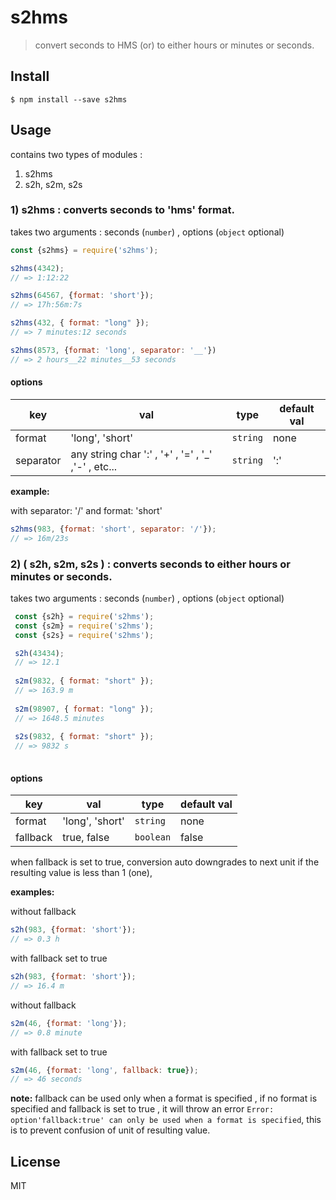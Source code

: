 # s2hms
> convert seconds to HMS (or) to either hours or minutes or seconds.

## Install

```
$ npm install --save s2hms
```

## Usage

contains two types of modules : 

1. s2hms
2. s2h, s2m, s2s


### 1) s2hms : converts seconds to 'hms' format.

takes two arguments :  seconds (`number`) , options (`object` optional)

```js
const {s2hms} = require('s2hms');

s2hms(4342);
// => 1:12:22

s2hms(64567, {format: 'short'});
// => 17h:56m:7s

s2hms(432, { format: "long" });
// => 7 minutes:12 seconds

s2hms(8573, {format: 'long', separator: '__'})
// => 2 hours__22 minutes__53 seconds

```

#### options

| **key** | **val** | **type** | **default val** |
| --- | --- | --- | --- |
| format |'long', 'short' | `string` | none |
| separator | any string char ':' , '+' , '=' , '_' ,'-' , etc... | `string` | ':' |
  
  
  
 **example:**
 
 with separator: '/' and format: 'short'

```js
s2hms(983, {format: 'short', separator: '/'});
// => 16m/23s

```

### 2) ( s2h, s2m, s2s ) : converts seconds to either hours or minutes or seconds.

takes two arguments :  seconds (`number`) , options (`object` optional)

```js
 const {s2h} = require('s2hms'); 
 const {s2m} = require('s2hms'); 
 const {s2s} = require('s2hms'); 

 s2h(43434);
 // => 12.1
 
 s2m(9832, { format: "short" });
 // => 163.9 m
 
 s2m(98907, { format: "long" });
 // => 1648.5 minutes
 
 s2s(9832, { format: "short" });
 // => 9832 s
 

```

#### options

| **key** | **val** | **type** | **default val** |
| --- | --- | --- | --- |
| format | 'long', 'short' | `string` | none |
| fallback | true, false | `boolean` | false |

when fallback is set to true, conversion auto downgrades to next unit if the resulting value is less than 1 (one), 

**examples:**

without fallback

```js
s2h(983, {format: 'short'});
// => 0.3 h
```
with fallback set to true

```js
s2h(983, {format: 'short'});
// => 16.4 m
```

without fallback

```js
s2m(46, {format: 'long'});
// => 0.8 minute
```

with fallback set to true

```js
s2m(46, {format: 'long', fallback: true});
// => 46 seconds
```

**note:**
fallback can be used only when a format is specified , if no format is specified and fallback is set to true , it will throw an error
`Error: option'fallback:true' can only be used when a format is specified`,
this is to prevent confusion of unit of resulting value.


## License

MIT
